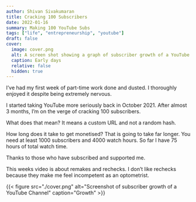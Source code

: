```yaml
---
author: Shivan Sivakumaran
title: Cracking 100 Subscribers
date: 2022-01-16
summary: Making 100 YouTube Subs
tags: ["life", "entrepreneurship", "youtube"]
draft: false
cover:
  image: cover.png
  alt: A screen shot showing a graph of subscriber growth of a YouTube Channel
  caption: Early days
  relative: false
  hidden: true
---
```


I’ve had my first week of part-time work done and dusted. I thoroughly enjoyed it despite being extremely nervous.

I started taking YouTube more seriously back in October 2021. After almost 3 months, I’m on the verge of cracking 100 subscribers.

What does that mean? It means a custom URL and not a random hash.

How long does it take to get monetised? That is going to take far longer. You need at least 1000 subscribers and 4000 watch hours. So far I have 75 hours of total watch time.

Thanks to those who have subscribed and supported me.

This weeks video is about remakes and rechecks. I don’t like rechecks because they make me feel incompetent as an optometrist.

{{< figure src="./cover.png" alt="Screenshot of subscriber growth of a YouTube Channel" caption="Growth" >}}
